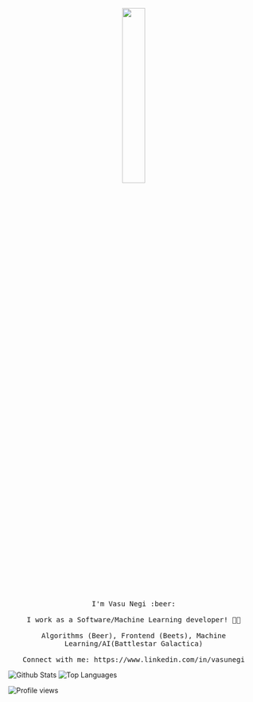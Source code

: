 <p align="center">
  <img src="https://media.giphy.com/media/Ss5zpSaKfhj2v04DpQ/giphy.gif" width="30%">
  <br><br>
  <samp>
    I'm Vasu Negi :beer:
    <br><br>
    I work as a Software/Machine Learning developer! 👨‍💻
    <br><br>
    Algorithms (Beer), Frontend (Beets), Machine Learning/AI(Battlestar Galactica)
    <br><br>
    Connect with me: https://www.linkedin.com/in/vasunegi
  </samp>
</p>

<p align="left">
  <img align="top" src="https://github-readme-stats.vercel.app/api?username=vasu-negi&show_icons=true&hide_title=false&include_all_commits=true&count_private=true&hide=contribs,prs,issues" alt="Github Stats" />
  <img align="top" src="https://github-readme-stats.vercel.app/api/top-langs/?username=vasu-negi&langs_count=9b&hide=css&layout=compact" alt="Top Languages" />
</p>

<p align="left">
  <img src="https://gpvc.arturio.dev/vasu-negi" alt="Profile views" />
</p>
